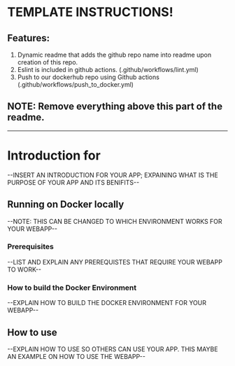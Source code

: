 # TEMPLATE INSTRUCTIONS!

## Features:

1. Dynamic readme that adds the github repo name into readme upon creation of this repo.
2. Eslint is included in github actions. (.github/workflows/lint.yml)
3. Push to our dockerhub repo using Github actions (.github/workflows/push_to_docker.yml)

## NOTE: Remove everything above this part of the readme.
---

# Introduction for <reponame>

--INSERT AN INTRODUCTION FOR YOUR APP; EXPAINING WHAT IS THE PURPOSE OF YOUR APP AND ITS BENIFITS--

## Running <reponame> on Docker locally
--NOTE: THIS CAN BE CHANGED TO WHICH ENVIRONMENT WORKS FOR YOUR WEBAPP--
### Prerequisites

--LIST AND EXPLAIN ANY PREREQUISTES THAT REQUIRE YOUR WEBAPP TO WORK--

### How to build the Docker Environment

--EXPLAIN HOW TO BUILD THE DOCKER ENVIRONMENT FOR YOUR WEBAPP--

## How to use <reponoame>

--EXPLAIN HOW TO USE <reponoame> SO OTHERS CAN USE YOUR APP. THIS MAYBE AN EXAMPLE ON HOW TO USE THE WEBAPP--
